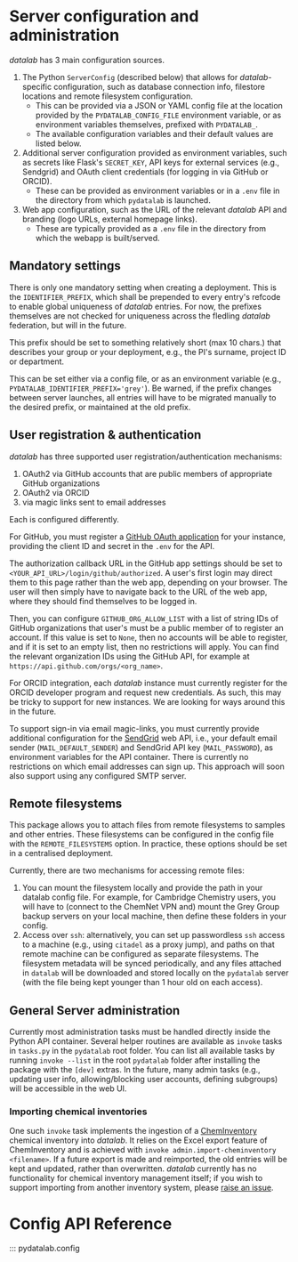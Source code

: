 # Server configuration and administration

*datalab* has 3 main configuration sources.

1. The Python `ServerConfig` (described below) that allows for *datalab*-specific configuration, such as database connection info, filestore locations and remote filesystem configuration.
    - This can be provided via a JSON or YAML config file at the location provided by the `PYDATALAB_CONFIG_FILE` environment variable, or as environment variables themselves, prefixed with `PYDATALAB_`.
    - The available configuration variables and their default values are listed below.
2. Additional server configuration provided as environment variables, such as secrets like Flask's `SECRET_KEY`, API keys for external services (e.g., Sendgrid) and OAuth client credentials (for logging in via GitHub or ORCID).
    - These can be provided as environment variables or in a `.env` file in the directory from which `pydatalab` is launched.
3. Web app configuration, such as the URL of the relevant *datalab* API and branding (logo URLs, external homepage links).
    - These are typically provided as a `.env` file in the directory from which the webapp is built/served.

## Mandatory settings

There is only one mandatory setting when creating a deployment.
This is the `IDENTIFIER_PREFIX`, which shall be prepended to every entry's refcode to enable global uniqueness of *datalab* entries.
For now, the prefixes themselves are not checked for uniqueness across the fledling *datalab* federation, but will in the future.

This prefix should be set to something relatively short (max 10 chars.) that describes your group or your deployment, e.g., the PI's surname, project ID or department.

This can be set either via a config file, or as an environment variable (e.g., `PYDATALAB_IDENTIFIER_PREFIX='grey'`).
Be warned, if the prefix changes between server launches, all entries will have to be migrated manually to the desired prefix, or maintained at the old prefix.

## User registration & authentication

*datalab* has three supported user registration/authentication
mechanisms:

1. OAuth2 via GitHub accounts that are public members of appropriate GitHub
organizations
2. OAuth2 via ORCID
3. via magic links sent to email addresses

Each is configured differently.

For GitHub, you must register a [GitHub OAuth
application](https://docs.github.com/en/apps/oauth-apps/building-oauth-apps/creating-an-oauth-app) for your instance, providing the client ID and secret in the `.env` for the API.

The authorization callback URL in the GitHub app settings should be set to `<YOUR_API_URL>/login/github/authorized`.
A user's first login may direct them to this page rather than the web app, depending on your browser.
The user will then simply have to navigate back to the URL of the web app, where they should find themselves to be logged in.

Then, you can configure `GITHUB_ORG_ALLOW_LIST` with a list of string IDs of GitHub organizations that user's must be a public member of to register an account.
If this value is set to `None`, then no accounts will be able to register, and if it is set to an empty list, then no restrictions will apply.
You can find the relevant organization IDs using the GitHub API, for example at `https://api.github.com/orgs/<org_name>`.

For ORCID integration, each *datalab* instance must currently register for the ORCID developer program and request new credentials.
As such, this may be tricky to support for new instances.
We are looking for ways around this in the future.

To support sign-in via email magic-links, you must currently provide
additional configuration for the [SendGrid](https://sendgrid.com/) web API, i.e., your default email sender (`MAIL_DEFAULT_SENDER`) and SendGrid API key (`MAIL_PASSWORD`), as environment variables for the API container.
There is currently no restrictions on which email addresses can sign up.
This approach will soon also support using any configured SMTP server.

## Remote filesystems

This package allows you to attach files from remote filesystems to samples and other entries.
These filesystems can be configured in the config file with the `REMOTE_FILESYSTEMS` option.
In practice, these options should be set in a centralised deployment.

Currently, there are two mechanisms for accessing remote files:

1. You can mount the filesystem locally and provide the path in your datalab config file. For example, for Cambridge Chemistry users, you will have to (connect to the ChemNet VPN and) mount the Grey Group backup servers on your local machine, then define these folders in your config.
2. Access over `ssh`: alternatively, you can set up passwordless `ssh` access to a machine (e.g., using `citadel` as a proxy jump), and paths on that remote machine can be configured as separate filesystems. The filesystem metadata will be synced periodically, and any files attached in `datalab` will be downloaded and stored locally on the `pydatalab` server (with the file being kept younger than 1 hour old on each access).

## General Server administration

Currently most administration tasks must be handled directly inside the Python API container.
Several helper routines are available as `invoke` tasks in `tasks.py` in the `pydatalab` root folder.
You can list all available tasks by running `invoke --list` in the root `pydatalab` folder after installing the package with the `[dev]` extras.
In the future, many admin tasks (e.g., updating user info, allowing/blocking user accounts, defining subgroups) will be accessible in the web UI.

### Importing chemical inventories

One such `invoke` task implements the ingestion of a [ChemInventory](https://cheminventory.net) chemical inventory into *datalab*.
It relies on the Excel export feature of ChemInventory and is achieved with `invoke admin.import-cheminventory <filename>`.
If a future export is made and reimported, the old entries will be kept and updated, rather than overwritten.
*datalab* currently has no functionality for chemical inventory management itself; if you wish to support importing from another inventory system, please [raise an issue](https://github.com/the-grey-group/datalab/issues/new).

# Config API Reference

::: pydatalab.config
